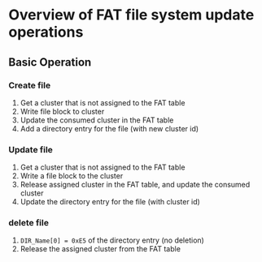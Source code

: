 # Overview of FAT file system update operations

## Basic Operation

### Create file

1. Get a cluster that is not assigned to the FAT table
2. Write file block to cluster
3. Update the consumed cluster in the FAT table
4. Add a directory entry for the file (with new cluster id)

### Update file

1. Get a cluster that is not assigned to the FAT table
2. Write a file block to the cluster
3. Release assigned cluster in the FAT table, and update the consumed cluster
4. Update the directory entry for the file (with cluster id)

### delete file

1. `DIR_Name[0] = 0xE5` of the directory entry (no deletion)
2. Release the assigned cluster from the FAT table

